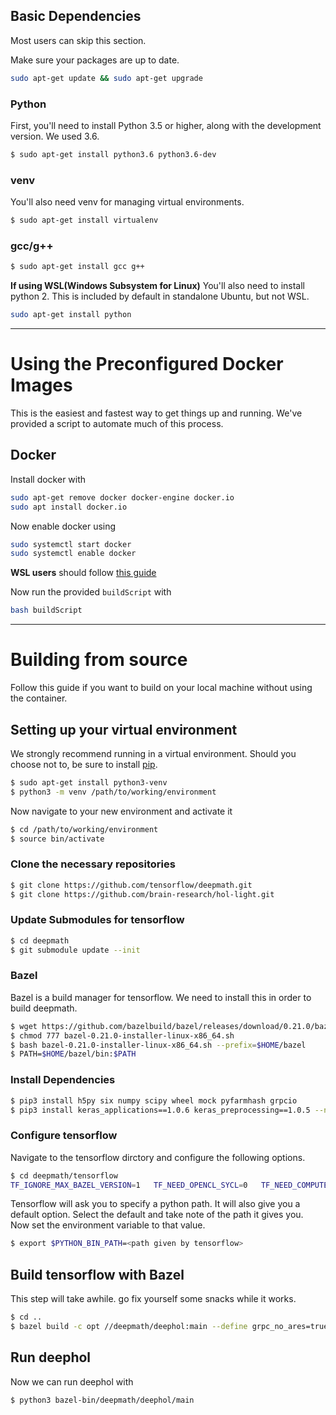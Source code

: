 ## Basic Dependencies
Most users can skip this section.  

Make sure your packages are up to date.
```bash
sudo apt-get update && sudo apt-get upgrade
```

### Python
First, you'll need to install Python 3.5 or higher, along with the development version. We used 3.6.

```bash
$ sudo apt-get install python3.6 python3.6-dev
```

### venv
You'll also need venv for managing virtual environments.
```bash
$ sudo apt-get install virtualenv
```

### gcc/g++
```bash
$ sudo apt-get install gcc g++
```

**If using WSL(Windows Subsystem for Linux)**
You'll also need to install python 2. This is included by default in standalone Ubuntu, but not WSL.
```bash
sudo apt-get install python
```

---

# Using the Preconfigured Docker Images
This is the easiest and fastest way to get things up and running. We've provided a script to automate much of this process.

## Docker
Install docker with 
```bash
sudo apt-get remove docker docker-engine docker.io
sudo apt install docker.io
```

Now enable docker using  
```bash
sudo systemctl start docker
sudo systemctl enable docker
```

**WSL users** should follow [this guide](https://nickjanetakis.com/blog/setting-up-docker-for-windows-and-wsl-to-work-flawlessly#configure-docker-for-windows)


Now run the provided `buildScript` with  
```bash
bash buildScript
```

---

# Building from source
Follow this guide if you want to build on your local machine without using the container.

## Setting up your virtual environment
We strongly recommend running in a virtual environment. Should you choose not to, be sure to install [pip](https://pip.pypa.io/en/stable/). 

```bash
$ sudo apt-get install python3-venv
$ python3 -m venv /path/to/working/environment
```

Now navigate to your new environment and activate it
```bash
$ cd /path/to/working/environment
$ source bin/activate
```

### Clone the necessary repositories
```bash
$ git clone https://github.com/tensorflow/deepmath.git
$ git clone https://github.com/brain-research/hol-light.git
```

### Update Submodules for tensorflow

```bash
$ cd deepmath 
$ git submodule update --init
```

### Bazel
Bazel is a build manager for tensorflow. We need to install this in order to build deepmath.

```bash
$ wget https://github.com/bazelbuild/bazel/releases/download/0.21.0/bazel-0.21.0-installer-linux-x86_64.sh
$ chmod 777 bazel-0.21.0-installer-linux-x86_64.sh
$ bash bazel-0.21.0-installer-linux-x86_64.sh --prefix=$HOME/bazel
$ PATH=$HOME/bazel/bin:$PATH
```

### Install Dependencies

```bash
$ pip3 install h5py six numpy scipy wheel mock pyfarmhash grpcio
$ pip3 install keras_applications==1.0.6 keras_preprocessing==1.0.5 --no-deps
```

### Configure tensorflow
Navigate to the tensorflow dirctory and configure the following options.

```bash
$ cd deepmath/tensorflow
TF_IGNORE_MAX_BAZEL_VERSION=1   TF_NEED_OPENCL_SYCL=0   TF_NEED_COMPUTECPP=1   TF_NEED_ROCM=0   TF_NEED_CUDA=0   TF_ENABLE_XLA=0   TF_DOWNLOAD_CLANG=0   TF_NEED_MPI=0   TF_SET_ANDROID_WORKSPACE=0 CC_OPT_FLAGS="-march=native -Wno-sign-compare"  ./configure
```

Tensorflow will ask you to specify a python path. It will also give you a default option. Select the default and take note of the path it gives you.  
Now set the environment variable to that value.
```bash
$ export $PYTHON_BIN_PATH=<path given by tensorflow>
```

## Build tensorflow with Bazel

This step will take awhile. go fix yourself some snacks while it works.

```bash
$ cd ..
$ bazel build -c opt //deepmath/deephol:main --define grpc_no_ares=true --python_path=$PYTHON_BIN_PATH
```

## Run deephol
Now we can run deephol with 
```bash
$ python3 bazel-bin/deepmath/deephol/main
```
